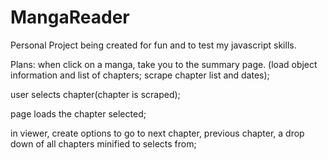 # MangaReader
Personal Project being created for fun and to test my javascript skills. 

Plans: 
when click on a manga, take you to the summary page. (load object information and list of chapters; scrape chapter list and dates);

user selects chapter(chapter is scraped);

page loads the chapter selected;

in viewer, create options to go to next chapter, previous chapter, a drop down of all chapters minified to selects from;


